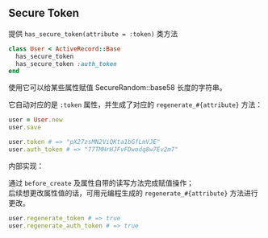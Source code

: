 ## Secure Token

提供 `has_secure_token(attribute = :token)` 类方法

```ruby
class User < ActiveRecord::Base
  has_secure_token
  has_secure_token :auth_token
end
```

使用它可以给某些属性赋值 SecureRandom::base58 长度的字符串。

它自动对应的是 `:token` 属性，并生成了对应的 `regenerate_#{attribute}` 方法：

```ruby
user = User.new
user.save

user.token # => "pX27zsMN2ViQKta1bGfLmVJE"
user.auth_token # => "77TMHrHJFvFDwodq8w7Ev2m7"
```

内部实现：

通过 `before_create` 及属性自带的读写方法完成赋值操作；
<br>
后续想更改属性值的话，可用元编程生成的 `regenerate_#{attribute}` 方法进行更改。

```ruby
user.regenerate_token # => true
user.regenerate_auth_token # => true
```
